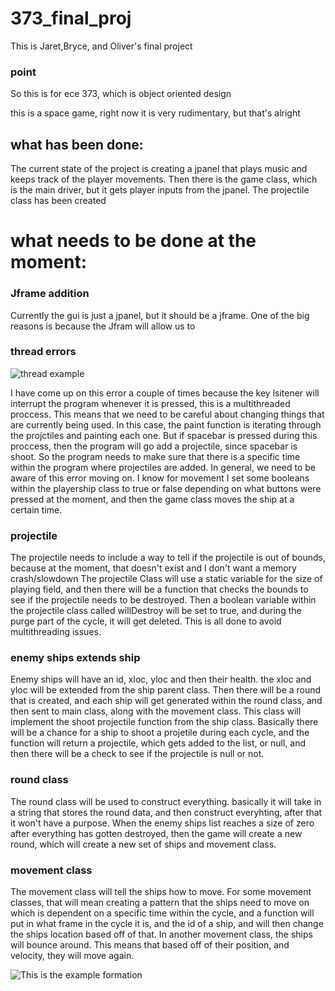 # 373_final_proj
This is Jaret,Bryce, and Oliver's final project

### point

So this is for ece 373, which is object oriented design

this is a space game, right now it is very rudimentary, but that's alright

## what has been done:
The current state of the project is creating a jpanel that plays music and keeps track of the player movements. Then there is the game class, which is the 
main driver, but it gets player inputs from the jpanel. The projectile class has been created



# what needs to be done at the moment:
### Jframe addition
Currently the gui is just a jpanel, but it should be a jframe. One of the big reasons is because the Jfram will allow us to 
### thread errors
![thread example](https://i.groupme.com/915x153.png.91ba70aa7d8b4bbd95cd9609bb5631fb)

I have come up on this error a couple of times because the key lsitener will interrupt the program whenever it is pressed, this is a multithreaded proccess. This means that we need to be careful about changing things that are currently being used. In this case, the paint function is iterating through the projctiles and painting each one. But if spacebar is pressed during this proccess, then the program will go add a projectile, since spacebar is shoot. So the program needs to make sure that there is a specific time within the program where projectiles are added. In general, we need to be aware of this error moving on. I know for movement I set some booleans within the playership class to true or false depending on what buttons were pressed at the moment, and then the game class moves the ship at a certain time. 
### projectile 
The projectile needs to include a way to tell if the projectile is out of bounds, because at the moment, that doesn't exist and I don't want a memory crash/slowdown 
The projectile Class will use a static variable for the size of playing field, and then there will be a function that checks the bounds to see if the projectile needs to be destroyed. Then a boolean variable within the projectile class called willDestroy will be set to true, and during the purge part of the cycle, it will get deleted. This is all done to avoid multithreading issues.
### enemy ships extends ship
Enemy ships will have an id, xloc, yloc and then their health. the xloc and yloc will be extended from the ship parent class. Then there will be a round that is created, and each ship will get generated within the round class, and then sent to main class, along with the movement class. This class will implement the shoot projectile function from the ship class. Basically there will be a chance for a ship to shoot a projetile during each cycle, and the function will return a projectile, which gets added to the list, or null, and then there will be a check to see if the projectile is null or not.
### round class
The round class will be used to construct everything. basically it will take in a string that stores the round data, and then construct everyhting, after that it won't have a purpose. When the enemy ships list reaches a size of zero after everything has gotten destroyed, then the game will create a new round, which will create a new set of ships and movement class.
### movement class
The movement class will tell the ships how to move. For some movement classes, that will mean creating a pattern that the ships need to move on which is dependent on a specific time within the cycle, and a function will put in what frame in the cycle it is, and the id of a ship, and will then change the ships location based off of that. In another movement class, the ships will bounce around. This means that based off of their position, and velocity, they will move again. 

![This is the example formation](http://www.ocf.berkeley.edu/~pad/screenshots/calcuzap1.gif)
